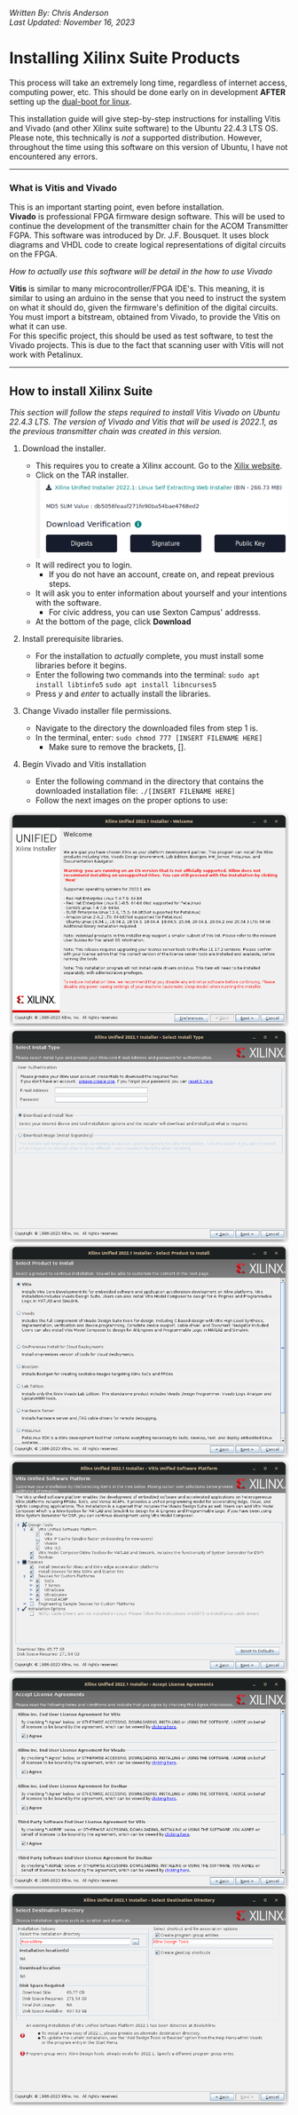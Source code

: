 *Written By: Chris Anderson* <br>
*Last Updated: November 16, 2023*

# Installing Xilinx Suite Products
This process will take an extremely long time, regardless of internet access, computing power, etc. This should be done early on in development **AFTER** setting up the [dual-boot for linux](https://github.com/chrisanderson16/ACOM_Transmitter_FPGA_Dev/blob/main/environment_setup/README.md). <br>

This installation guide will give step-by-step instructions for installing Vitis and Vivado (and other Xilinx suite software) to the Ubuntu 22.4.3 LTS OS. Please note, this technically is *not* a supported distribution. However, throughout the time using this software on this version of Ubuntu, I have not encountered any errors. <br>

---

### What is Vitis and Vivado
This is an important starting point, even before installation. <br>
**Vivado** is professional FPGA firmware design software. This will be used to continue the development of the transmitter chain for the ACOM Transmitter FGPA. This software was introduced by Dr. J.F. Bousquet. It uses block diagrams and VHDL code to create logical representations of digital circuits on the FPGA. <br>

*How to actually use this software will be detail in the how to use Vivado* <br>

**Vitis** is similar to many microcontroller/FPGA IDE's. This meaning, it is similar to using an arduino in the sense that you need to instruct the system on what it should do, given the firmware's definition of the digital circuits. You must import a bitstream, obtained from Vivado, to provide the Vitis on what it can use.<br>
For this specific project, this should be used as test software, to test the Vivado projects. This is due to the fact that scanning user with Vitis will not work with Petalinux. 

---

## How to install Xilinx Suite
*This section will follow the steps required to install Vitis Vivado on Ubuntu 22.4.3 LTS. The version of Vivado and Vitis that will be used is 2022.1, as the previous transmitter chain was created in this version.*

1. Download the installer.
    + This requires you to create a Xilinx account. Go to the [Xilix website](https://www.xilinx.com/support/download/index.html/content/xilinx/en/downloadNav/vivado-design-tools/2022-1.html).
    + Click on the TAR installer. 
    ![Download_installer_download_link](../img/Download_installer.png)
    + It will redirect you to login.
        + If you do not have an account, create on, and repeat previous steps.
    + It will ask you to enter information about yourself and your intentions with the software.
        + For civic address, you can use Sexton Campus' addresss.
    + At the bottom of the page, click **Download**

2. Install prerequisite libraries.
    + For the installation to *actually* complete, you must install some libraries before it begins.
    + Enter the following two commands into the terminal:
        ```sudo apt install libtinfo5```
        ```sudo apt install libncurses5```
    + Press *y* and *enter* to actually install the libraries.

3. Change Vivado installer file permissions.
    + Navigate to the directory the downloaded files from step 1 is.
    + In the terminal, enter:
        ```sudo chmod 777 [INSERT FILENAME HERE]```
        + Make sure to remove the brackets, [].

4. Begin Vivado and Vitis installation
    + Enter the following command in the directory that contains the downloaded installation file:
        ```./[INSERT FILENAME HERE]```
    + Follow the next images on the proper options to use: <br>

![install-img-1](../img/install_1.png) <br>
![install-img-2](../img/install_2.png) <br>
![install-img-3](../img/install_3.png) <br>
![install-img-4](../img/install_4.png) <br>
![install-img-5](../img/install_5.png) <br>
![install-img-6](../img/install_6.png) <br>
